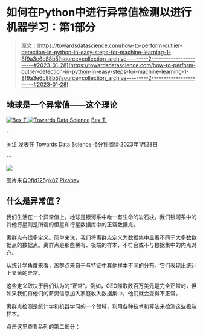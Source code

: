 # 如何在Python中进行异常值检测以进行机器学习：第1部分

> 原文：[https://towardsdatascience.com/how-to-perform-outlier-detection-in-python-in-easy-steps-for-machine-learning-1-8f9a3e6c88b5?source=collection_archive---------2-----------------------#2023-01-28](https://towardsdatascience.com/how-to-perform-outlier-detection-in-python-in-easy-steps-for-machine-learning-1-8f9a3e6c88b5?source=collection_archive---------2-----------------------#2023-01-28)

## 地球是一个异常值——这个理论

[](https://ibexorigin.medium.com/?source=post_page-----8f9a3e6c88b5--------------------------------)[![Bex T.](../Images/516496f32596e8ad56bf07f178a643c6.png)](https://ibexorigin.medium.com/?source=post_page-----8f9a3e6c88b5--------------------------------)[](https://towardsdatascience.com/?source=post_page-----8f9a3e6c88b5--------------------------------)[![Towards Data Science](../Images/a6ff2676ffcc0c7aad8aaf1d79379785.png)](https://towardsdatascience.com/?source=post_page-----8f9a3e6c88b5--------------------------------) [Bex T.](https://ibexorigin.medium.com/?source=post_page-----8f9a3e6c88b5--------------------------------)

·

[关注](https://medium.com/m/signin?actionUrl=https%3A%2F%2Fmedium.com%2F_%2Fsubscribe%2Fuser%2F39db050c2ac2&operation=register&redirect=https%3A%2F%2Ftowardsdatascience.com%2Fhow-to-perform-outlier-detection-in-python-in-easy-steps-for-machine-learning-1-8f9a3e6c88b5&user=Bex+T.&userId=39db050c2ac2&source=post_page-39db050c2ac2----8f9a3e6c88b5---------------------post_header-----------) 发表在 [Towards Data Science](https://towardsdatascience.com/?source=post_page-----8f9a3e6c88b5--------------------------------) ·6分钟阅读·2023年1月28日

--

[](https://medium.com/m/signin?actionUrl=https%3A%2F%2Fmedium.com%2F_%2Fbookmark%2Fp%2F8f9a3e6c88b5&operation=register&redirect=https%3A%2F%2Ftowardsdatascience.com%2Fhow-to-perform-outlier-detection-in-python-in-easy-steps-for-machine-learning-1-8f9a3e6c88b5&source=-----8f9a3e6c88b5---------------------bookmark_footer-----------)![](../Images/da07cff3f5f613c032464ed39dcf1906.png)

图片来自[0fjd125gk87](https://pixabay.com/users/0fjd125gk87-51581/?utm_source=link-attribution&utm_medium=referral&utm_campaign=image&utm_content=1784245) [Pixabay](https://pixabay.com//?utm_source=link-attribution&utm_medium=referral&utm_campaign=image&utm_content=1784245)

## 什么是异常值？

我们生活在一个异常值上。地球是银河系中唯一有生命的岩石块。我们银河系中的其他行星则是所谓的恒星和行星数据库中的正常数据点。

离群点有很多定义。简单来说，我们将离群点定义为数据集中显著不同于大多数数据点的数据点。离群点是那些稀有、极端的样本，不符合或不与数据集中的内点对齐。

从统计学角度来看，离群点来自于与特征中其他样本不同的分布。它们表现出统计上显著的异常。

这些定义取决于我们认为的“正常”。例如，CEO赚取数百万美元是完全正常的，但如果我们将他们的薪资信息加入家庭收入数据集中，他们就会变得不正常。

离群点检测是统计学和机器学习的一个领域，利用各种技术和算法来检测这些极端样本。

点击这里查看系列的第二部分：
